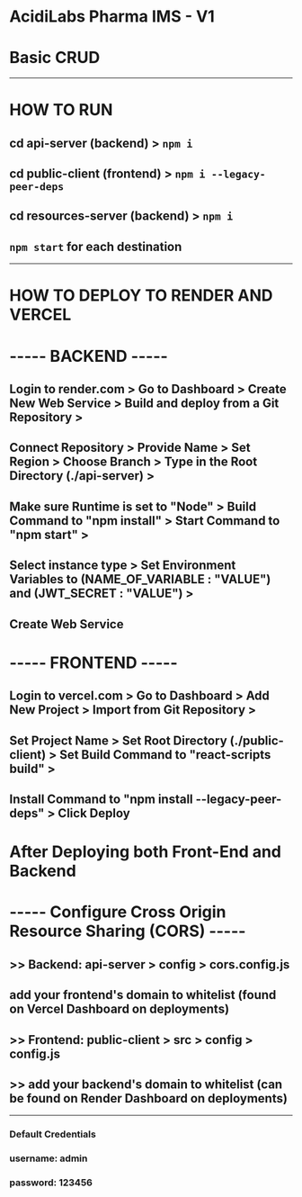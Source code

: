 # AcidiLabs Pharma IMS - V1
# Basic CRUD 
------------------------------------------------------------------
# HOW TO RUN

## cd api-server (backend) > `npm i`
## cd public-client (frontend) > `npm i --legacy-peer-deps`
## cd resources-server (backend) > `npm i`

## `npm start` for each destination 
------------------------------------------------------------------
# HOW TO DEPLOY TO RENDER AND VERCEL

#  ----- BACKEND -----
## Login to render.com > Go to Dashboard > Create New Web Service > Build and deploy from a Git Repository >
## Connect Repository > Provide Name > Set Region > Choose Branch > Type in the Root Directory (./api-server) >
## Make sure Runtime is set to "Node" > Build Command to "npm install" > Start Command to "npm start" > 
## Select instance type > Set Environment Variables to (NAME_OF_VARIABLE : "VALUE") and (JWT_SECRET : "VALUE") > 
## Create Web Service 

#  ----- FRONTEND -----
## Login to vercel.com > Go to Dashboard > Add New Project > Import from Git Repository >
## Set Project Name > Set Root Directory (./public-client) > Set Build Command to "react-scripts build" >
## Install Command to "npm install --legacy-peer-deps" > Click Deploy

# After Deploying both Front-End and Backend

# ----- Configure Cross Origin Resource Sharing (CORS) -----
## >> Backend: api-server > config > cors.config.js
## add your frontend's domain to whitelist (found on Vercel Dashboard on deployments)

## >> Frontend: public-client > src > config > config.js
## >> add your backend's domain to whitelist (can be found on Render Dashboard on deployments)

------------------------------------------------------------------
### Default Credentials
### username: admin
### password: 123456
